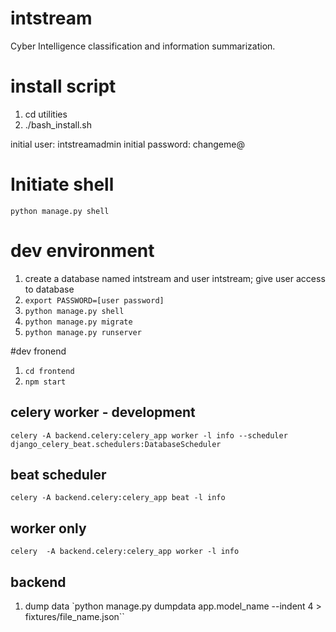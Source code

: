 # intstream
Cyber Intelligence classification and information summarization.

# install script
1. cd utilities
1. ./bash_install.sh

initial user: intstreamadmin
initial password: changeme@

# Initiate shell
`python manage.py shell`

# dev environment
1. create a database named intstream and user intstream; give user access to database
2. `export PASSWORD=[user password]` 
3. `python manage.py shell`
4. `python manage.py migrate` 
5. `python manage.py runserver`

#dev fronend
1. `cd frontend`
2. `npm start`

## celery worker - development
`celery -A backend.celery:celery_app worker -l info --scheduler django_celery_beat.schedulers:DatabaseScheduler`

## beat scheduler 
`celery -A backend.celery:celery_app beat -l info `

## worker only
`celery  -A backend.celery:celery_app worker -l info`

## backend
1. dump data `python manage.py dumpdata app.model_name --indent 4 > fixtures/file_name.json``

